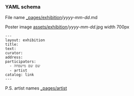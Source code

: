 ### YAML schema

File name [_pages/exhibition](_pages/exhibition)/*yyyy-mm-dd*.md

Poster image [assets/exhibition](https://github.com/studioofherown/studioofherown.github.io/tree/master/assets/exhibition)/*yyyy-mm-dd*.jpg width 700px

    ---
    layout: exhibition
    title: 
    text: 
    curator: 
    address: 
    participators:
      - שם שם מישפחה
      - artist
    catalog: link
    ---

P.S. artist names [_pages/artist](_pages/artist)
